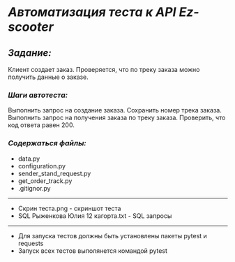 # _Автоматизация теста к API Ez-scooter_

## _Задание:_

Клиент создает заказ.
Проверяется, что по треку заказа можно получить данные о заказе.

### _Шаги автотеста:_
Выполнить запрос на создание заказа.
Сохранить номер трека заказа.
Выполнить запрос на получения заказа по треку заказа.
Проверить, что код ответа равен 200.

### _Содержаться файлы:_ 
- data.py
- configuration.py
- sender_stand_request.py
- get_order_track.py
- .gitignor.py
___
- Скрин теста.png - скриншот теста
- SQL Рыженкова Юлия 12 кагорта.txt - SQL запросы
___

- Для запуска тестов должны быть установлены пакеты pytest и requests
- Запуск всех тестов выполянется командой pytest
